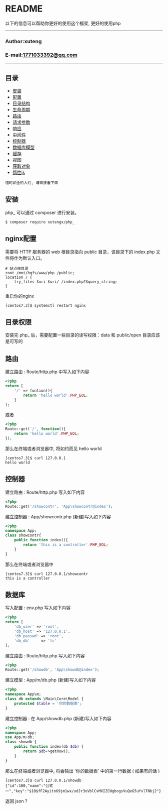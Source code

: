 README
===========================
以下的信息可以帮助你更好的使用这个框架, 更好的使用php
****
### Author:xuteng
### E-mail:1771033392@qq.com
****
## 目录
* [安装](/helper/install.md)
* [配置](/helper/configure.md)
* [目录结构](/helper/catalog.md)
* [生命周期](/helper/cycle.md)
* [路由](/helper/route.md)
* [请求参数](/helper/request.md)
* [响应](/helper/response.md)
* [中间件](/helper/middleware.md)
* [控制器](/helper/controller.md)
* [数据库模型](/helper/model.md)
* [缓存](/helper/cache.md)
* [视图](/helper/view.md)
* [获取对象](/helper/getobj.md)
* [惰性js](/helper/inertjs.md)

`惜时如金的人们, 请直接看下面`
## 安装

php_ 可以通过 composer 进行安装。

```
$ composer require xutengx/php_
```

## nginx配置

需要将 HTTP 服务器的 web 根目录指向 public 目录，该目录下的 index.php 文件将作为默认入口。

``` nginx
# 站点根目录
root /mnt/hgfs/www/php_/public;
location / {
    try_files $uri $uri/ /index.php?$query_string;
}
```
重启你的nginx
```
[centos7.3]$ systemctl restart nginx
```
## 目录权限
安装完 php_ 后，需要配置一些目录的读写权限：data 和 public/open 目录应该是可写的
## 路由
建立路由 : Route/http.php 中写入如下内容
``` php
<?php
return [
    '/' => funtion(){
        return 'hello world'.PHP_EOL;
    }
];
```
或者
``` php
<?php
Route::get('/', function(){
    return 'hello world'.PHP_EOL;
});
```
那么在终端或者浏览器中, 将如约而见 hello world
```
[centos7.3]$ curl 127.0.0.1 
hello world
```
## 控制器
建立路由 : Route/http.php 写入如下内容
``` php
<?php
Route::get('/showcontr', 'App\showcontr@index');
```
建立控制器 : App/showcontr.php (新建)写入如下内容
``` php
<?php
namespace App;
class showcontr{
    public function index(){
        return 'this is a controller'.PHP_EOL;
    }
}
```
那么在终端或者浏览器中
```
[centos7.3]$ curl 127.0.0.1/showcontr
this is a controller
```
## 数据库
写入配置 : env.php 写入如下内容
``` php
<?php
return [
    'db_user' => 'root',
    'db_host' => '127.0.0.1',
    'db_passwd' => 'root',
    'db_db'     => 'ts'
];
```
建立路由 : Route/http.php 写入如下内容
``` php
<?php
Route::get('/showdb', 'App\showdb@index');
```
建立模型 : App/m/db.php (新建)写入如下内容
``` php
<?php
namespace App\m;
class db extends \Main\Core\Model {
    protected $table = '你的数据表';
}
```
建立控制器 : 在 App/showdb.php (新建)写入如下内容
``` php
<?php
namespace App;
use App/m/db;
class showdb {
    public function index(db $db) {
        return $db->getRow();
    }
}
```
那么在终端或者浏览器中, 将会输出 '你的数据表' 中的第一行数据 ( 如果有的话 )
```
[centos7.3]$ curl 127.0.0.1/showdb
{"id":100,"name":"公式一","key":"$10$fF2AyitnU9jm1wx/udJr3uVblCvMXIZCHgbogsVuQeG5uYvlTNbj2"}
```
返回 json ?